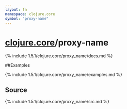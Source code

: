 ```yaml
---
layout: fn
namespace: clojure.core
symbol: "proxy-name"
---
```


# [clojure.core](../)/proxy-name

{% include 1.5.1/clojure.core/proxy_name/docs.md %}

##Examples

{% include 1.5.1/clojure.core/proxy_name/examples.md %}
## Source
{% include 1.5.1/clojure.core/proxy_name/src.md %}

